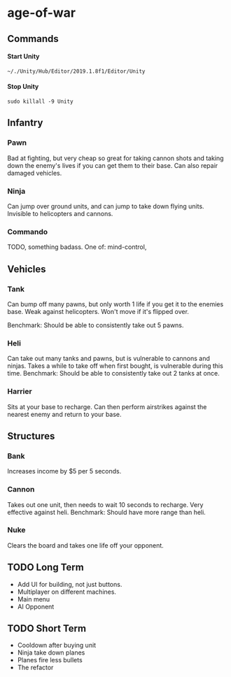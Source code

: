 # age-of-war

## Commands

#### Start Unity
`~/./Unity/Hub/Editor/2019.1.8f1/Editor/Unity`

#### Stop Unity
`sudo killall -9 Unity`

## Infantry

### Pawn

Bad at fighting, but very cheap so great for taking cannon shots and taking down the enemy's lives if you can get them to their base. Can also repair damaged vehicles.

### Ninja

Can jump over ground units, and can jump to take down flying units. Invisible to helicopters and cannons.

### Commando

TODO, something badass. One of: mind-control, 

## Vehicles

### Tank

Can bump off many pawns, but only worth 1 life if you get it to the enemies base. Weak against helicopters. Won't move if it's flipped over.

Benchmark: Should be able to consistently take out 5 pawns.

### Heli

Can take out many tanks and pawns, but is vulnerable to cannons and ninjas. Takes a while to take off when first bought, is vulnerable during this time.
Benchmark: Should be able to consistently take out 2 tanks at once.

### Harrier

Sits at your base to recharge. Can then perform airstrikes against the nearest enemy and return to your base.

## Structures

### Bank

Increases income by $5 per 5 seconds.

### Cannon

Takes out one unit, then needs to wait 10 seconds to recharge. Very effective against heli.
Benchmark: Should have more range than heli.

### Nuke

Clears the board and takes one life off your opponent.

## TODO Long Term

 - Add UI for building, not just buttons.
 - Multiplayer on different machines.
 - Main menu
 - AI Opponent

## TODO Short Term

 - Cooldown after buying unit
 - Ninja take down planes
 - Planes fire less bullets
 - The refactor









